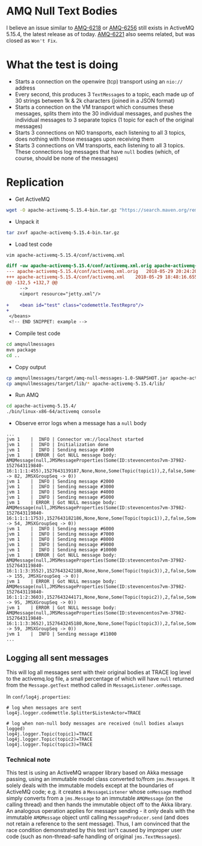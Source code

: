 AMQ Null Text Bodies
====================

I believe an issue similar to
[AMQ-6218](https://issues.apache.org/jira/browse/AMQ-6218)
or
[AMQ-6256](https://issues.apache.org/jira/browse/AMQ-6256)
still exists in ActiveMQ 5.15.4, the latest release as of today.
[AMQ-6221](https://issues.apache.org/jira/browse/AMQ-6221)
also seems related, but was closed as `Won't Fix`.

# What the test is doing

* Starts a connection on the openwire (tcp) transport using an `nio://` address
* Every second, this produces 3 `TextMessage`s to a topic, each made up of 30
 strings between 1k & 2k characters (joined in a JSON format)
* Starts a connection on the VM transport which consumes these messages, splits
 them into the 30 individual messages, and pushes the individual messages to 3
 separate topics (1 topic for each of the original messages)
* Starts 3 connections on NIO transports, each listening to all 3 topics, does 
 nothing with those messages upon receiving them
* Starts 3 connections on VM transports, each listening to all 3 topics. 
 These connections log messages that have `null` bodies (which, of course, 
 should be none of the messages)

# Replication

* Get ActiveMQ

```bash
wget -O apache-activemq-5.15.4-bin.tar.gz "https://search.maven.org/remotecontent?filepath=org/apache/activemq/apache-activemq/5.15.4/apache-activemq-5.15.4-bin.tar.gz"
```

* Unpack it

```bash
tar zxvf apache-activemq-5.15.4-bin.tar.gz 
```

* Load test code

```bash
vim apache-activemq-5.15.4/conf/activemq.xml 
```

```patch
diff -uw apache-activemq-5.15.4/conf/activemq.xml.orig apache-activemq-5.15.4/conf/activemq.xml
--- apache-activemq-5.15.4/conf/activemq.xml.orig	2018-05-29 20:24:20.337690221 -0400
+++ apache-activemq-5.15.4/conf/activemq.xml	2018-05-29 18:48:16.655662546 -0400
@@ -132,5 +132,7 @@
     -->
     <import resource="jetty.xml"/>
 
+    <bean id="test" class="codemettle.TestRepro"/>
+
 </beans>
 <!-- END SNIPPET: example -->
```

* Compile test code

```bash
cd amqnullmessages
mvn package
cd ..
```

* Copy output

```bash
cp amqnullmessages/target/amq-null-messages-1.0-SNAPSHOT.jar apache-activemq-5.15.4/lib/
cp amqnullmessages/target/lib/* apache-activemq-5.15.4/lib/
```

* Run AMQ

```bash
cd apache-activemq-5.15.4/
./bin/linux-x86-64/activemq console
```

* Observe error logs when a message has a `null` body

```
...
jvm 1    |  INFO | Connector vm://localhost started
jvm 1    |  INFO | Initialization done
jvm 1    |  INFO | Sending message #1000
jvm 1    | ERROR | Got NULL message body: AMQMessage(null,JMSMessageProperties(Some(ID:stevencentos7vm-37982-1527643119840-16:1:1:1:455),1527643139187,None,None,Some(Topic(topic1)),2,false,Some(msgType1),0,4),Map(JMSXGroupID -> 82, JMSXGroupSeq -> 0))
jvm 1    |  INFO | Sending message #2000
jvm 1    |  INFO | Sending message #3000
jvm 1    |  INFO | Sending message #4000
jvm 1    |  INFO | Sending message #5000
jvm 1    | ERROR | Got NULL message body: AMQMessage(null,JMSMessageProperties(Some(ID:stevencentos7vm-37982-1527643119840-16:1:1:1:1753),1527643182186,None,None,Some(Topic(topic1)),2,false,Some(msgType1),0,4),Map(JMSXGroupID -> 54, JMSXGroupSeq -> 0))
jvm 1    |  INFO | Sending message #6000
jvm 1    |  INFO | Sending message #7000
jvm 1    |  INFO | Sending message #8000
jvm 1    |  INFO | Sending message #9000
jvm 1    |  INFO | Sending message #10000
jvm 1    | ERROR | Got NULL message body: AMQMessage(null,JMSMessageProperties(Some(ID:stevencentos7vm-37982-1527643119840-16:1:1:3:3552),1527643242188,None,None,Some(Topic(topic3)),2,false,Some(msgType3),0,4),Map(JMSXGroupID -> 155, JMSXGroupSeq -> 0))
jvm 1    | ERROR | Got NULL message body: AMQMessage(null,JMSMessageProperties(Some(ID:stevencentos7vm-37982-1527643119840-16:1:1:2:3603),1527643244171,None,None,Some(Topic(topic2)),2,false,Some(msgType2),0,4),Map(JMSXGroupID -> 95, JMSXGroupSeq -> 0))
jvm 1    | ERROR | Got NULL message body: AMQMessage(null,JMSMessageProperties(Some(ID:stevencentos7vm-37982-1527643119840-16:1:1:3:3652),1527643245180,None,None,Some(Topic(topic3)),2,false,Some(msgType3),0,4),Map(JMSXGroupID -> 59, JMSXGroupSeq -> 0))
jvm 1    |  INFO | Sending message #11000
...
```

## Logging all sent messages

This will log all messages sent with their original bodies at TRACE log level to
the activemq.log file, a small percentage of which will have `null` returned 
from the `Message.getText` method called in `MessageListener.onMessage`.

In `conf/log4j.properties`:

```properties
# log when messages are sent
log4j.logger.codemettle.Splitter$ListenActor=TRACE

# log when non-null body messages are received (null bodies always logged)
log4j.logger.Topic(topic1)=TRACE
log4j.logger.Topic(topic2)=TRACE
log4j.logger.Topic(topic3)=TRACE
```

### Technical note

This test is using an ActiveMQ wrapper library based on Akka message passing, 
using an immutable model class converted to/from `jms.Message`s. It solely deals
with the immutable models except at the boundaries of ActiveMQ code; e.g. it
creates a `MessageListener` whose `onMessage` method simply converts from a
`jms.Message` to an immutable `AMQMessage` (on the calling thread) and then
hands the immutable object off to the Akka library. An analogous operation 
applies for message sending - it only deals with the immutable `AMQMessage`
object until calling `MessageProducer.send` (and does not retain a reference to
the sent message). Thus, I am convinced that the race condition demonstrated by
this test isn't caused by improper user code (such as non-thread-safe handling
of original `jms.TextMessage`s).
